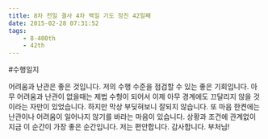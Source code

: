 ```yaml
---
title: 8차 천일 결사 4차 백일 기도 정진 42일째
date: 2015-02-28 07:31:52
tags:
    - 8-400th
    - 42th
---
```


#수행일지

어려움과 난관은 좋은 것입니다. 저의 수행 수준을 점검할 수 있는 좋은 기회입니다. 아무 어려움과 난관이 없을때는 제법 수헝이 되어서 이제 아무 경계에도 끄달리지 않을 것이라는 자만이 있었습니다. 하지만 막상 부딪혀보니 잘되지 않습니다. 또 마음 한켠에는 난관이나 어려움이 일어나지 않기를 바라는 마음이 있습니다. 상황과 조건에 관계없이 지금 이 순간이 가장 좋은 순간입니다. 저는 편안합니다. 감사합니다. 부처님!

